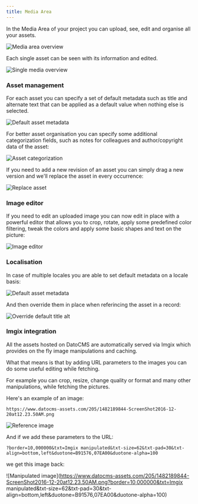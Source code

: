 ```yaml
---
title: Media Area
---
```


In the Media Area of your project you can upload, see, edit and organise all your assets.

![Media area overview](../images/media/media-area-overview.png)

Each single asset can be seen with its information and edited.

![Single media overview](../images/media/single-media.png)

### Asset management

For each asset you can specify a set of default metadata such as title and alternate text that can be applied as a default value when nothing else is selected.

![Default asset metadata](../images/media/default-metadata.png)

For better asset organisation you can specify some additional categorization fields, such as notes for colleagues and author/copyright data of the asset:

![Asset categorization](../images/media/categorization.png)

If you need to add a new revision of an asset you can simply drag a new version and we'll replace the asset in every occurrence:

![Replace asset](../images/media/replace-asset.png)

### Image editor

If you need to edit an uploaded image you can now edit in place with a powerful editor that allows you to crop, rotate, apply some predefined color filtering, tweak the colors and apply some basic shapes and text on the picture:

![Image editor](../images/media/image-editor.png)

### Localisation

In case of multiple locales you are able to set default metadata on a locale basis:

![Default asset metadata](../images/media/default-localised-metadata.png)

And then override them in place when referincing the asset in a record:

![Override default title alt](../images/media/localised-title-alt.png)

### Imgix integration

All the assets hosted on DatoCMS are automatically served via Imgix which provides on the fly image manipulations and caching.

What that means is that by adding URL parameters to the images you can do some useful editing while fetching.

For example you can crop, resize, change quality or format and many other manipulations, while fetching the pictures.

Here's an example of an image:

`https://www.datocms-assets.com/205/1482189844-ScreenShot2016-12-20at12.23.50AM.png`

![Reference image](https://www.datocms-assets.com/205/1482189844-ScreenShot2016-12-20at12.23.50AM.png)

And if we add these parameters to the URL:

`?border=10,000000&txt=Imgix manipulated&txt-size=62&txt-pad=30&txt-align=bottom,left&duotone=B91576,07EA00&duotone-alpha=100`

we get this image back:

![Manipulated image](https://www.datocms-assets.com/205/1482189844-ScreenShot2016-12-20at12.23.50AM.png?border=10,000000&txt=Imgix manipulated&txt-size=62&txt-pad=30&txt-align=bottom,left&duotone=B91576,07EA00&duotone-alpha=100)